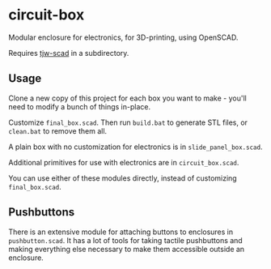 # circuit-box
Modular enclosure for electronics, for 3D-printing, using OpenSCAD.

Requires [tjw-scad](https://github.com/teejaydub/tjw-scad) in a subdirectory.

## Usage

Clone a new copy of this project for each box you want to make - you'll need to
modify a bunch of things in-place.

Customize `final_box.scad`.  Then run `build.bat` to generate STL files,
or `clean.bat` to remove them all.

A plain box with no customization for electronics is in `slide_panel_box.scad`.

Additional primitives for use with electronics are in `circuit_box.scad`.

You can use either of these modules directly, instead of customizing `final_box.scad`.

## Pushbuttons

There is an extensive module for attaching buttons to enclosures in `pushbutton.scad`.
It has a lot of tools for taking tactile pushbuttons and making everything else
necessary to make them accessible outside an enclosure.
